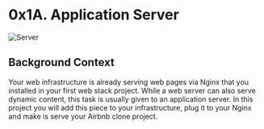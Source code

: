 # 0x1A. Application Server

![Server](https://s3.amazonaws.com/alx-intranet.hbtn.io/uploads/medias/2018/9/c7d1ed0a2e10d1b4e9b3.jpg?X-Amz-Algorithm=AWS4-HMAC-SHA256&X-Amz-Credential=AKIARDDGGGOUSBVO6H7D%2F20230817%2Fus-east-1%2Fs3%2Faws4_request&X-Amz-Date=20230817T194941Z&X-Amz-Expires=86400&X-Amz-SignedHeaders=host&X-Amz-Signature=2c2e20ae379cff70c35379af1bacec39a4352c3ce5a91fc4f5d410bd61f0c7ab)

## Background Context

Your web infrastructure is already serving web pages via Nginx that you installed in your first web stack project. While a web server can also serve dynamic content, this task is usually given to an application server. In this project you will add this piece to your infrastructure, plug it to your Nginx and make is serve your Airbnb clone project.

